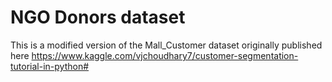 # NGO Donors dataset
This is a modified version of the Mall_Customer dataset originally published here https://www.kaggle.com/vjchoudhary7/customer-segmentation-tutorial-in-python#